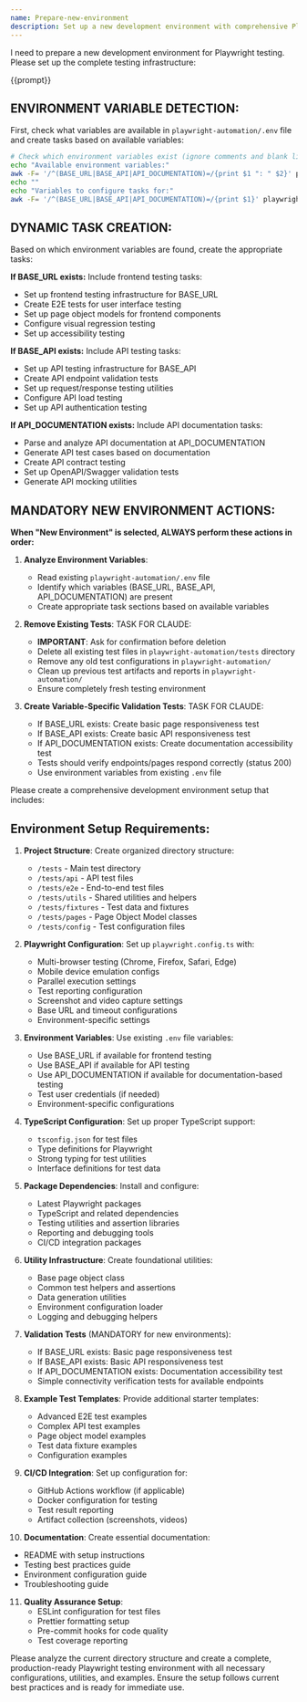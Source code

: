 ```yaml
---
name: Prepare-new-environment
description: Set up a new development environment with comprehensive Playwright testing infrastructure
---
```


I need to prepare a new development environment for Playwright testing. Please set up the complete testing infrastructure:

{{prompt}}

## ENVIRONMENT VARIABLE DETECTION:

First, check what variables are available in `playwright-automation/.env` file and create tasks based on available variables:

```bash
# Check which environment variables exist (ignore comments and blank lines)
echo "Available environment variables:"
awk -F= '/^(BASE_URL|BASE_API|API_DOCUMENTATION)=/{print $1 ": " $2}' playwright-automation/.env 2>/dev/null || echo "No .env file found or no matching variables"
echo ""
echo "Variables to configure tasks for:"
awk -F= '/^(BASE_URL|BASE_API|API_DOCUMENTATION)=/{print $1}' playwright-automation/.env 2>/dev/null | sort -u || echo "None found"
```

## DYNAMIC TASK CREATION:

Based on which environment variables are found, create the appropriate tasks:

**If BASE_URL exists:** Include frontend testing tasks:
- Set up frontend testing infrastructure for BASE_URL
- Create E2E tests for user interface testing
- Set up page object models for frontend components
- Configure visual regression testing
- Set up accessibility testing

**If BASE_API exists:** Include API testing tasks:
- Set up API testing infrastructure for BASE_API
- Create API endpoint validation tests
- Set up request/response testing utilities
- Configure API load testing
- Set up API authentication testing

**If API_DOCUMENTATION exists:** Include API documentation tasks:
- Parse and analyze API documentation at API_DOCUMENTATION
- Generate API test cases based on documentation
- Create API contract testing
- Set up OpenAPI/Swagger validation tests
- Generate API mocking utilities

## MANDATORY NEW ENVIRONMENT ACTIONS:

**When "New Environment" is selected, ALWAYS perform these actions in order:**

1. **Analyze Environment Variables**:
   - Read existing `playwright-automation/.env` file
   - Identify which variables (BASE_URL, BASE_API, API_DOCUMENTATION) are present
   - Create appropriate task sections based on available variables

2. **Remove Existing Tests**: TASK FOR CLAUDE:
   - **IMPORTANT**: Ask for confirmation before deletion
   - Delete all existing test files in `playwright-automation/tests` directory
   - Remove any old test configurations in `playwright-automation/`
   - Clean up previous test artifacts and reports in `playwright-automation/`
   - Ensure completely fresh testing environment

3. **Create Variable-Specific Validation Tests**: TASK FOR CLAUDE:
   - If BASE_URL exists: Create basic page responsiveness test
   - If BASE_API exists: Create basic API responsiveness test
   - If API_DOCUMENTATION exists: Create documentation accessibility test
   - Tests should verify endpoints/pages respond correctly (status 200)
   - Use environment variables from existing `.env` file

Please create a comprehensive development environment setup that includes:

## Environment Setup Requirements:

1. **Project Structure**: Create organized directory structure:
   - `/tests` - Main test directory
   - `/tests/api` - API test files
   - `/tests/e2e` - End-to-end test files
   - `/tests/utils` - Shared utilities and helpers
   - `/tests/fixtures` - Test data and fixtures
   - `/tests/pages` - Page Object Model classes
   - `/tests/config` - Test configuration files

2. **Playwright Configuration**: Set up `playwright.config.ts` with:
   - Multi-browser testing (Chrome, Firefox, Safari, Edge)
   - Mobile device emulation configs
   - Parallel execution settings
   - Test reporting configuration
   - Screenshot and video capture settings
   - Base URL and timeout configurations
   - Environment-specific settings

3. **Environment Variables**: Use existing `.env` file variables:
   - Use BASE_URL if available for frontend testing
   - Use BASE_API if available for API testing
   - Use API_DOCUMENTATION if available for documentation-based testing
   - Test user credentials (if needed)
   - Environment-specific configurations

4. **TypeScript Configuration**: Set up proper TypeScript support:
   - `tsconfig.json` for test files
   - Type definitions for Playwright
   - Strong typing for test utilities
   - Interface definitions for test data

5. **Package Dependencies**: Install and configure:
   - Latest Playwright packages
   - TypeScript and related dependencies
   - Testing utilities and assertion libraries
   - Reporting and debugging tools
   - CI/CD integration packages

6. **Utility Infrastructure**: Create foundational utilities:
   - Base page object class
   - Common test helpers and assertions
   - Data generation utilities
   - Environment configuration loader
   - Logging and debugging helpers

7. **Validation Tests** (MANDATORY for new environments):
   - If BASE_URL exists: Basic page responsiveness test
   - If BASE_API exists: Basic API responsiveness test
   - If API_DOCUMENTATION exists: Documentation accessibility test
   - Simple connectivity verification tests for available endpoints

8. **Example Test Templates**: Provide additional starter templates:
   - Advanced E2E test examples
   - Complex API test examples
   - Page object model examples
   - Test data fixture examples
   - Configuration examples

9. **CI/CD Integration**: Set up configuration for:
   - GitHub Actions workflow (if applicable)
   - Docker configuration for testing
   - Test result reporting
   - Artifact collection (screenshots, videos)

10. **Documentation**: Create essential documentation:
   - README with setup instructions
   - Testing best practices guide
   - Environment configuration guide
   - Troubleshooting guide

11. **Quality Assurance Setup**:
    - ESLint configuration for test files
    - Prettier formatting setup
    - Pre-commit hooks for code quality
    - Test coverage reporting

Please analyze the current directory structure and create a complete, production-ready Playwright testing environment with all necessary configurations, utilities, and examples. Ensure the setup follows current best practices and is ready for immediate use.